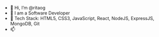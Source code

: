 - 👋 Hi, I’m @ritaog
- 👀 I am a Software Developer
- 🌱 Tech Stack: HTML5, CSS3, JavaScript, React, NodeJS, ExpressJS, MongoDB, Git
- 📫 

<!---
ritaog/ritaog is a ✨ special ✨ repository because its `README.md` (this file) appears on your GitHub profile.
You can click the Preview link to take a look at your changes.
--->
